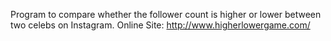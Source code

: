 Program to compare whether the follower count is higher or lower between two celebs on Instagram.
Online Site: http://www.higherlowergame.com/
